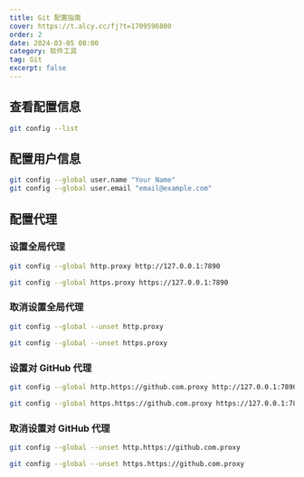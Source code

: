 ```yaml
---
title: Git 配置指南
cover: https://t.alcy.cc/fj?t=1709596800
order: 2
date: 2024-03-05 08:00
category: 软件工具
tag: Git
excerpt: false
---
```


## 查看配置信息

```bash
git config --list
```

## 配置用户信息

```bash
git config --global user.name "Your Name"
git config --global user.email "email@example.com"
```

## 配置代理

### 设置全局代理

```bash
git config --global http.proxy http://127.0.0.1:7890
```

```bash
git config --global https.proxy https://127.0.0.1:7890
```

### 取消设置全局代理

```bash
git config --global --unset http.proxy
```

```bash
git config --global --unset https.proxy
```

### 设置对 GitHub 代理

```bash
git config --global http.https://github.com.proxy http://127.0.0.1:7890
```

```bash
git config --global https.https://github.com.proxy https://127.0.0.1:7890
```

### 取消设置对 GitHub 代理

```bash
git config --global --unset http.https://github.com.proxy
```

```bash
git config --global --unset https.https://github.com.proxy
```
